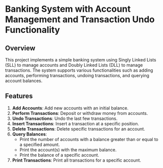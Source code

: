 # Banking System with Account Management and Transaction Undo Functionality

## Overview

This project implements a simple banking system using Singly Linked Lists (SLL) to manage accounts and Doubly Linked Lists (DLL) to manage transactions. The system supports various functionalities such as adding accounts, performing transactions, undoing transactions, and querying account balances.

## Features

1. **Add Accounts**: Add new accounts with an initial balance.
2. **Perform Transactions**: Deposit or withdraw money from accounts.
3. **Undo Transactions**: Undo the last few transactions.
4. **Insert Transactions**: Insert a transaction at a specific position.
5. **Delete Transactions**: Delete specific transactions for an account.
6. **Query Balances**:
   - Print the number of accounts with a balance greater than or equal to a specified amount.
   - Print the account(s) with the maximum balance.
   - Print the balance of a specific account.
7. **Print Transactions**: Print all transactions for a specific account.

